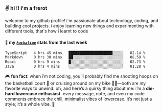 ### ✌️ hi !! i'm a frerot

welcome to my github profile! i'm passionate about technology, coding, and
building cool projects. i enjoy learning new things and experimenting with
different tools, that's how i learnt to code

#### 📡 my [_`hackatime`_](https://waka.hackclub.com) stats from the last week

<!--START_SECTION:waka-->

```txt
TypeScript   4 hrs 45 mins   ████████████████████░░░░░   82.14 %
Markdown     0 hrs 30 mins   ██░░░░░░░░░░░░░░░░░░░░░░░   08.59 %
React        0 hrs 9 mins    █░░░░░░░░░░░░░░░░░░░░░░░░   02.73 %
Java         0 hrs 4 mins    ░░░░░░░░░░░░░░░░░░░░░░░░░   01.28 %
```

<!--END_SECTION:waka-->

🎮 **fun fact**: when i’m not coding, you’ll probably find me shooting hoops on
the basketball court 🏀 or cruising around on my bike 🚴‍♂️—both are my favorite
ways to unwind. oh, and here’s a quirky thing about me: i’m a **die-hard
lowercase enthusiast**. every message, note, and even my code comments embrace
the chill, minimalist vibes of lowercase. it’s not just a style; it’s a whole
vibe. 🤘
